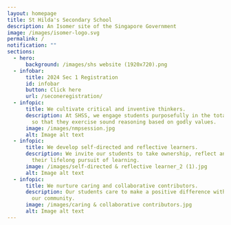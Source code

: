 ```yaml
---
layout: homepage
title: St Hilda's Secondary School
description: An Isomer site of the Singapore Government
image: /images/isomer-logo.svg
permalink: /
notification: ""
sections:
  - hero:
      background: /images/shs website (1920x720).png
  - infobar:
      title: 2024 Sec 1 Registration
      id: infobar
      button: Click here
      url: /seconeregistration/
  - infopic:
      title: We cultivate critical and inventive thinkers.
      description: At SHSS, we engage students purposefully in the total curriculum,
        so that they exercise sound reasoning based on godly values.
      image: /images/nmpsession.jpg
      alt: Image alt text
  - infopic:
      title: We develop self-directed and reflective learners.
      description: We invite our students to take ownership, reflect and persevere in
        their lifelong pursuit of learning.
      image: /images/self-directed & reflective learner_2 (1).jpg
      alt: Image alt text
  - infopic:
      title: We nurture caring and collaborative contributors.
      description: Our students care to make a positive difference within and beyond
        our community.
      image: /images/caring & collaborative contributors.jpg
      alt: Image alt text
---
```

